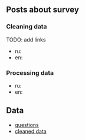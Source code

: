 
## Posts about survey

### Cleaning data

TODO: add links

- ru:
- en:

### Processing data

- ru:
- en:

## Data

- [questions](original_survey.md)
- [cleaned data](2024_02_23_cleaned_data.csv)
